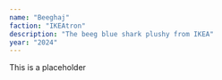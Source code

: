 ```yaml
---
name: "Beeghaj"
faction: "IKEAtron"
description: "The beeg blue shark plushy from IKEA"
year: "2024"
---
```

This is a placeholder
